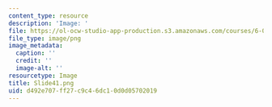 ```yaml
---
content_type: resource
description: 'Image: '
file: https://ol-ocw-studio-app-production.s3.amazonaws.com/courses/6-004-computation-structures-spring-2017/d492e707ff27c9c46dc10d0d05702019_Slide41.png
file_type: image/png
image_metadata:
  caption: ''
  credit: ''
  image-alt: ''
resourcetype: Image
title: Slide41.png
uid: d492e707-ff27-c9c4-6dc1-0d0d05702019
---
```

